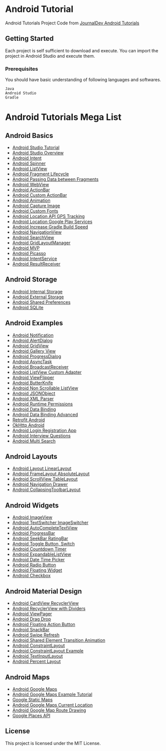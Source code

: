 # Android Tutorial

Android Tutorials Project Code from [JournalDev Android Tutorials](https://www.journaldev.com/android)

## Getting Started

Each project is self sufficient to download and execute. You can import the project in Android Studio and execute them.

### Prerequisites

You should have basic understanding of following languages and softwares.

```
Java
Android Studio
Gradle
```

# Android Tutorials Mega List

## Android Basics
* [Android Studio Tutorial](https://www.journaldev.com/8988/android-studio-tutorial-hello-world-app)
* [Android Studio Overview](https://www.journaldev.com/9319/android-studio-project-structure-compiler-proguard)
* [Android Intent](https://www.journaldev.com/9044/android-intent-handling-between-activities-example-tutorial)
* [Android Spinner](https://www.journaldev.com/9231/android-spinner-drop-down-list)
* [Android ListView](https://www.journaldev.com/9247/android-listview-example-tutorial)
* [Android Fragment Lifecycle](https://www.journaldev.com/9266/android-fragment-lifecycle)
* [Android Passing Data between Fragments](https://www.journaldev.com/14207/android-passing-data-between-fragments)
* [Android WebView](https://www.journaldev.com/9333/android-webview-example-tutorial)
* [Android ActionBar](https://www.journaldev.com/9357/android-actionbar-example-tutorial)
* [Android Custom ActionBar](https://www.journaldev.com/9952/android-custom-action-bar-example-tutorial)
* [Android Animation](https://www.journaldev.com/9481/android-animation-example)
* [Android Capture Image](https://www.journaldev.com/13270/android-capture-image-camera-gallery)
* [Android Custom Fonts](https://www.journaldev.com/13291/android-custom-fonts-tutorial)
* [Android Location API GPS Tracking](https://www.journaldev.com/13325/android-location-api-tracking-gps)
* [Android Location Google Play Services](https://www.journaldev.com/13347/android-location-google-play-services)
* [Android Increase Gradle Build Speed](https://www.journaldev.com/12333/increase-gradle-build-speed)
* [Android NavigationView](https://www.journaldev.com/12648/navigationview-android)
* [Android SearchView](https://www.journaldev.com/12478/android-searchview-example-tutorial)
* [Android GridLayoutManager](https://www.journaldev.com/13792/android-gridlayoutmanager-example)
* [Android MVP](https://www.journaldev.com/14886/android-mvp)
* [Android Picasso](https://www.journaldev.com/13759/android-picasso-tutorial)
* [Android IntentService](https://www.journaldev.com/20735/android-intentservice-broadcastreceiver)
* [Android ResultReceiver](https://www.journaldev.com/20743/android-intentservice-resultreceiver)

## Android Storage
* [Android Internal Storage](https://www.journaldev.com/9383/android-internal-storage-example-tutorial)
* [Android External Storage](https://www.journaldev.com/9400/android-external-storage-read-write-save-file)
* [Android Shared Preferences](https://www.journaldev.com/9412/android-shared-preferences-example-tutorial)
* [Android SQLite](https://www.journaldev.com/9438/android-sqlite-database-example-tutorial)
## Android Examples
* [Android Notification](https://www.journaldev.com/10463/android-notification-pendingintent)
* [Android AlertDialog](https://www.journaldev.com/9463/android-alertdialog)
* [Android GridView](https://www.journaldev.com/9538/android-gridview-example)
* [Android Gallery View](https://www.journaldev.com/9546/android-gallery-view-example-tutorial)
* [Android ProgressDialog](https://www.journaldev.com/9652/android-progressdialog-example)
* [Android AsyncTask](https://www.journaldev.com/9708/android-asynctask-example-tutorial)
* [Android BroadcastReceiver](https://www.journaldev.com/10356/android-broadcastreceiver-example-tutorial)
* [Android ListView Custom Adapter](https://www.journaldev.com/10416/android-listview-with-custom-adapter-example-tutorial)
* [Android ViewFlipper](https://www.journaldev.com/10429/android-viewflipper-example-tutorial)
* [Android ButterKnife](https://www.journaldev.com/10439/android-butterknife-example)
* [Android Non Scrollable ListView](https://www.journaldev.com/10444/android-custom-listview-non-scrollable)
* [Android JSONObject](https://www.journaldev.com/10642/android-jsonobject-json-parsing)
* [Android XML Parser](https://www.journaldev.com/10653/android-xml-parser-xmlpullparser)
* [Android Runtime Permissions](https://www.journaldev.com/10409/android-runtime-permissions-example)
* [Android Data Binding](https://www.journaldev.com/11780/android-data-binding)
* [Android Data Binding Advanced](https://www.journaldev.com/11950/android-data-binding-advanced-concepts)
* [Retrofit Android](https://www.journaldev.com/13639/retrofit-android-example-tutorial)
* [OkHttp Android](https://www.journaldev.com/13629/okhttp-android-example-tutorial)
* [Android Login Registration App](https://www.journaldev.com/12607/android-login-registration-php-mysql)
* [Android Interview Questions](https://www.journaldev.com/10929/android-interview-questions-and-answers)
* [Android Multi Search](https://www.journaldev.com/14073/android-multi-search-filter-contacts)
## Android Layouts
* [Android Layout LinearLayout](https://www.journaldev.com/9495/android-layout-linearlayout-relativelayout-example-tutorial)
* [Android FrameLayout AbsoluteLayout](https://www.journaldev.com/9525/android-framelayout-absolutelayout-example-tutorial)
* [Android ScrollView TableLayout](https://www.journaldev.com/9531/android-scrollview-tablelayout)
* [Android Navigation Drawer](https://www.journaldev.com/9958/android-navigation-drawer-example-tutorial)
* [Android CollapsingToolbarLayout](https://www.journaldev.com/13927/android-collapsingtoolbarlayout-example)
## Android Widgets
* [Android ImageView](https://www.journaldev.com/9474/android-imageview-example-tutorial)
* [Android TextSwitcher ImageSwitcher](https://www.journaldev.com/9555/android-textswitcher-and-imageswitcher-example-tutorial)
* [Android AutoCompleteTextView](https://www.journaldev.com/9574/android-autocompletetextview-example-tutorial)
* [Android ProgressBar](https://www.journaldev.com/9629/android-progressbar-example)
* [Android SeekBar RatingBar](https://www.journaldev.com/9635/android-seekbar-and-ratingbar-example-tutorial)
* [Android Toggle Button, Switch](https://www.journaldev.com/10402/android-toggle-button-switch-example)
* [Android Countdown Timer](https://www.journaldev.com/9896/android-countdowntimer-example)
* [Android ExpandableListView](https://www.journaldev.com/9942/android-expandablelistview-example-tutorial)
* [Android Date Time Picker](https://www.journaldev.com/9976/android-date-time-picker-dialog)
* [Android Radio Button](https://www.journaldev.com/10251/android-radio-button)
* [Android Floating Widget](https://www.journaldev.com/14673/android-floating-widget)
* [Android Checkbox](https://www.journaldev.com/14171/android-checkbox)
## Android Material Design
* [Android CardView RecyclerView](https://www.journaldev.com/10024/android-recyclerview-android-cardview-example-tutorial)
* [Android RecyclerView with Dividers](https://www.journaldev.com/15035/recyclerview-android-dividers-contextual-toolbar)
* [Android ViewPager](https://www.journaldev.com/10096/android-viewpager-example-tutorial)
* [Android Drag Drop](https://www.journaldev.com/10200/android-drag-drop-draglinearlayout)
* [Android Floating Action Button](https://www.journaldev.com/10318/android-floating-action-button-example-tutorial)
* [Android SnackBar](https://www.journaldev.com/10324/android-snackbar-example-tutorial)
* [Android Swipe Refresh](https://www.journaldev.com/10708/android-swiperefreshlayout-pull-swipe-refresh)
* [Android Shared Element Transition Animation](https://www.journaldev.com/10473/android-shared-element-transition-animation)
* [Android ConstraintLayout](https://www.journaldev.com/13590/android-constraintlayout)
* [Android ConstraintLayout Example](https://www.journaldev.com/14777/constraint-layout-android-example)
* [Android TextInputLayout](https://www.journaldev.com/14748/android-textinputlayout-example)
* [Android Percent Layout](https://www.journaldev.com/13937/android-percent-layout-support-vertical-textview)
## Android Maps
* [Android Google Maps](https://www.journaldev.com/10365/android-google-maps-api)
* [Android Google Maps Example Tutorial](https://www.journaldev.com/10380/android-google-maps-example-tutorial)
* [Google Static Maps](https://www.journaldev.com/10392/google-static-maps-android)
* [Android Google Maps Current Location](https://www.journaldev.com/13358/android-google-maps-current-location-night-mode)
* [Android Google Map Route Drawing](https://www.journaldev.com/13373/android-google-map-drawing-route-two-points)
* [Google Places API](https://www.journaldev.com/13911/google-places-api)

## License

This project is licensed under the MIT License.
